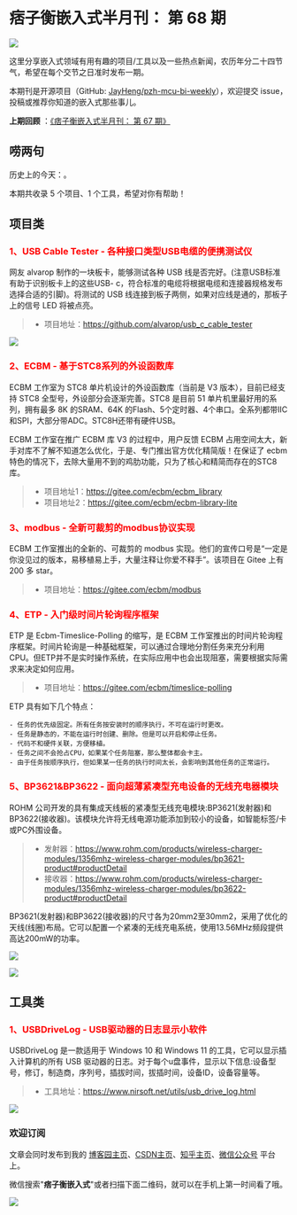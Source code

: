 # 痞子衡嵌入式半月刊： 第 68 期

![](http://henjay724.com/image/cnblogs/pzh_mcu_bi_weekly.PNG)

这里分享嵌入式领域有用有趣的项目/工具以及一些热点新闻，农历年分二十四节气，希望在每个交节之日准时发布一期。

本期刊是开源项目（GitHub: [JayHeng/pzh-mcu-bi-weekly](https://github.com/JayHeng/pzh-mcu-bi-weekly)），欢迎提交 issue，投稿或推荐你知道的嵌入式那些事儿。

**上期回顾** ：[《痞子衡嵌入式半月刊： 第 67 期》](https://www.cnblogs.com/henjay724/p/16920757.html)

## 唠两句

历史上的今天：。

本期共收录 5 个项目、1 个工具，希望对你有帮助！

## 项目类

### <font color="red">1、USB Cable Tester - 各种接口类型USB电缆的便携测试仪</font>

网友 alvarop 制作的一块板卡，能够测试各种 USB 线是否完好。(注意USB标准有助于识别板卡上的这些USB- c，符合标准的电缆将根据电缆和连接器规格发布选择合适的引脚)。将测试的 USB 线连接到板子两侧，如果对应线是通的，那板子上的信号 LED 将被点亮。

> * 项目地址：https://github.com/alvarop/usb_c_cable_tester

![](http://henjay724.com/image/biweekly20221211/usb_c_cable_tester.PNG)

### <font color="red">2、ECBM - 基于STC8系列的外设函数库</font>

ECBM 工作室为 STC8 单片机设计的外设函数库（当前是 V3 版本），目前已经支持 STC8 全型号，外设部分会逐渐完善。STC8 是目前 51 单片机里最好用的系列，拥有最多 8K 的SRAM、64K 的Flash、5个定时器、4个串口。全系列都带IIC和SPI，大部分带ADC。STC8H还带有硬件USB。

ECBM 工作室在推广 ECBM 库 V3 的过程中，用户反馈 ECBM 占用空间太大，新手对库不了解不知道怎么优化，于是、专门推出官方优化精简版！在保证了 ecbm 特色的情况下，去除大量用不到的鸡肋功能，只为了核心和精简而存在的STC8库。

> * 项目地址1：https://gitee.com/ecbm/ecbm_library
> * 项目地址2：https://gitee.com/ecbm/ecbm-library-lite

### <font color="red">3、modbus - 全新可裁剪的modbus协议实现</font>

ECBM 工作室推出的全新的、可裁剪的 modbus 实现。他们的宣传口号是“一定是你没见过的版本，易移植易上手，大量注释让你爱不释手”。该项目在 Gitee 上有 200 多 star。

> * 项目地址：https://gitee.com/ecbm/modbus

### <font color="red">4、ETP - 入门级时间片轮询程序框架</font>

ETP 是 Ecbm-Timeslice-Polling 的缩写，是 ECBM 工作室推出的时间片轮询程序框架。时间片轮询是一种基础框架，可以通过合理地分割任务来充分利用CPU。但ETP并不是实时操作系统，在实际应用中也会出现阻塞，需要根据实际需求来决定如何应用。

> * 项目地址：https://gitee.com/ecbm/timeslice-polling

ETP 具有如下几个特点：

```text
- 任务的优先级固定。所有任务按安装时的顺序执行，不可在运行时更改。
- 任务是静态的，不能在运行时创建、删除。但是可以开启和停止任务。
- 代码不和硬件关联，方便移植。
- 任务之间不会抢占CPU，如果某个任务阻塞，那么整体都会卡主。
- 由于任务按顺序执行，但如果某一任务的执行时间太长，会影响到其他任务的正常运行。
```

### <font color="red">5、BP3621&BP3622 - 面向超薄紧凑型充电设备的无线充电器模块</font>

ROHM 公司开发的具有集成天线板的紧凑型无线充电模块:BP3621(发射器)和BP3622(接收器)。该模块允许将无线电源功能添加到较小的设备，如智能标签/卡或PC外围设备。

> * 发射器：https://www.rohm.com/products/wireless-charger-modules/1356mhz-wireless-charger-modules/bp3621-product#productDetail
> * 接收器：https://www.rohm.com/products/wireless-charger-modules/1356mhz-wireless-charger-modules/bp3622-product#productDetail

BP3621(发射器)和BP3622(接收器)的尺寸各为20mm2至30mm2，采用了优化的天线(线圈)布局。它可以配置一个紧凑的无线充电系统，使用13.56MHz频段提供高达200mW的功率。

![](http://henjay724.com/image/biweekly20221211/BP3621-BP3622.PNG)

![](http://henjay724.com/image/biweekly20221211/BP3621-BP3622-2.PNG)

## 工具类

### <font color="red">1、USBDriveLog - USB驱动器的日志显示小软件</font>

USBDriveLog 是一款适用于 Windows 10 和 Windows 11 的工具，它可以显示插入计算机的所有 USB 驱动器的日志。对于每个u盘事件，显示以下信息:设备型号，修订，制造商，序列号，插拔时间，拔插时间，设备ID，设备容量等。

> * 工具地址：https://www.nirsoft.net/utils/usb_drive_log.html

![](http://henjay724.com/image/biweekly20221211/USBDriveLog.PNG)

### 欢迎订阅

文章会同时发布到我的 [博客园主页](https://www.cnblogs.com/henjay724/)、[CSDN主页](https://blog.csdn.net/henjay724)、[知乎主页](https://www.zhihu.com/people/henjay724)、[微信公众号](http://weixin.sogou.com/weixin?type=1&query=痞子衡嵌入式) 平台上。

微信搜索"__痞子衡嵌入式__"或者扫描下面二维码，就可以在手机上第一时间看了哦。

![](http://henjay724.com/image/github/pzhMcu_qrcode_258x258.jpg)

